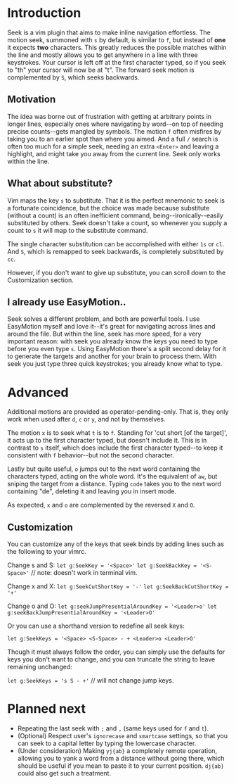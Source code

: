 # Introduction

Seek is a vim plugin that aims to make inline navigation effortless. The motion seek, summoned with `s` by default, is similar to `f`, but instead of **one** it expects **two** characters. This greatly reduces the possible matches within the line and mostly allows you to get anywhere in a line with three keystrokes. Your cursor is left off at the first character typed, so if you seek to "th" your cursor will now be at "t". The forward seek motion is complemented by `S`, which seeks backwards.

## Motivation

The idea was borne out of frustration with getting at arbitrary points in longer lines, especially ones where navigating by word--on top of needing precise counts--gets mangled by symbols. The motion `f` often misfires by taking you to an earlier spot than where you aimed. And a full `/` search is often too much for a simple seek, needing an extra `<Enter>` and leaving a highlight, and might take you away from the current line. Seek only works within the line.

## What about substitute?

Vim maps the key `s` to substitute. That it is the perfect mnemonic to seek is a fortunate coincidence, but the choice was made because substitute (without a count) is an often inefficient command, being--ironically--easily substituted by others. Seek doesn't take a count, so whenever you supply a count to `s` it will map to the substitute command. 

The single character substitution can be accomplished with either `1s` or `cl`. And `S`, which is remapped to seek backwards, is completely substituted by `cc`.

However, if you don't want to give up substitute, you can scroll down to the Customization section.

## I already use EasyMotion..

Seek solves a different problem, and both are powerful tools. I use EasyMotion myself and love it--it's great for navigating across lines and around the file. But within the line, seek has more speed, for a very important reason: with seek you already know the keys you need to type before you even type `s`. Using EasyMotion there's a split second delay for it to generate the targets and another for your brain to process them. With seek you just type three quick keystrokes; you already know what to type.

# Advanced

Additional motions are provided as operator-pending-only. That is, they only work when used after `d`, `c` or `y`, and not by themselves.

The motion `x` is to seek what `t` is to `f`. Standing for 'cut short \[of the target\]', it acts up to the first character typed, but doesn't include it. This is in contrast to `s` itself, which does include the first character typed--to keep it consistent with `f` behavior--but not the second character.

Lastly but quite useful, `o` jumps out to the next word containing the characters typed, acting on the whole word. It's the equivalent of `aw`, but sniping the target from a distance. Typing `code` takes you to the next word containing "de", deleting it and leaving you in insert mode.

As expected, `x` and `o` are complemented by the reversed `X` and `O`.

## Customization

You can customize any of the keys that seek binds by adding lines such as the following to your vimrc.

Change s and S:
`let g:SeekKey = '<Space>'`
`let g:SeekBackKey = '<S-Space>'` // note: <S-Space> doesn't work in terminal vim.

Change x and X:
`let g:SeekCutShortKey = '-'`
`let g:SeekBackCutShortKey = '+'`

Change o and O:
`let g:seekJumpPresentialAroundKey = '<Leader>o'`
`let g:seekBackJumpPresentialAroundKey = '<Leader>O'`

Or you can use a shorthand version to redefine all seek keys:

`let g:SeekKeys = '<Space> <S-Space> - + <Leader>o <Leader>O'`

Though it must always follow the order, you can simply use the defaults for keys you don't want to change, and you can truncate the string to leave remaining unchanged:

`let g:SeekKeys = 's S - +'` // will not change jump keys.

# Planned next

* Repeating the last seek with `;` and `,` (same keys used for `f` and `t`).
* (Optional) Respect user's `ignorecase` and `smartcase` settings, so that you can seek to a capital letter by typing the lowercase character.
* (Under consideration) Making `yj{ab}` a completely remote operation, allowing you to yank a word from a distance without going there, which should be useful if you mean to paste it to your current position. `dj{ab}` could also get such a treatment.
